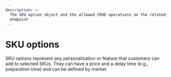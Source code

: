 ```yaml
---
description: >-
  The SKU option object and the allowed CRUD operations on the related resource
  endpoint
---
```


# SKU options

SKU options represent any personalization or feature that customers can add to selected SKUs. They can have a price and a delay time (e.g., preparation time) and can be defined by market.

